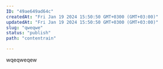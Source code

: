```yaml
---
ID: "49ae649ad64c"
createdAt: "Fri Jan 19 2024 15:50:50 GMT+0300 (GMT+03:00)"
updatedAt: "Fri Jan 19 2024 15:50:50 GMT+0300 (GMT+03:00)"
slug: "qweqwe"
status: "publish"
path: "contentrain"

---
```

wqeqweqew